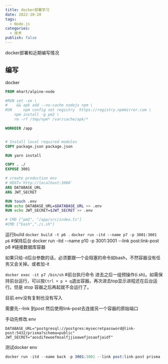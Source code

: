 ```yaml
---
title: docker部署学习
date: 2022-10-20
tags:
  - Node.js
categories:
  - 技术
publish: false
---
```


docker部署和近期编写情况

<!-- more -->
## 编写
docker

```dockerfile
FROM mhart/alpine-node

#RUN set -xe \
#    && apk add --no-cache nodejs npm \
RUN     npm config set registry  https://registry.npmmirror.com \
    npm install -g pm2 \
    rm -rf /tmp/npm* /var/cache/apk/*

WORKDIR /app


# Install local required modules
COPY package.json package.json

RUN yarn install

COPY . ./
EXPOSE 3001

# create production env
# HOST=`http://localhost:3000`
ARG DATABASE_URL
ARG JWT_SECRET

RUN touch .env
RUN echo DATABASE_URL=$DATABASE_URL >> .env
RUN echo JWT_SECRET=$JWT_SECRET >> .env

# CMD ["pm2", "/app/src/index.ts"]
#CMD ["bash","./i.sh"]
```
运行build
`docker build -t p6 .`
`docker run -itd --name p7 -p 3001:3001 p6` #保持后台
docker run -itd --name p10 -p 3001:3001 --link post:link-post p8
#链接数据库容器

如果只给-d后台参数的话，必须要跟一个会阻塞的命令如bash，不然容器没有任务又会关掉。或者加-it

`docker exec -it p7 /bin/sh` #前台执行命令
进去之后一组预操作(i.sh)。如需保持前台运行，可以按`Ctrl + p + q`退出容器。再次进去top显示进程还在后台运行。但是 stop 容器之后再起就不会运行了。

目前.env没有复制也没有写入

需要先--link 到post 然后使用link-post去连接另一个容器的原始端口

手动先修改.env
```
DATABASE_URL="postgresql://postgres:mysecretpassword@link-post:5432/prisma?schema=public"
JWT_SECRET="aosdifewoefmsalfjjioawefjosaofjaidf"

```


测试docker env
```s
docker run -itd --name back -p 3001:3001 --link post:link-post prisma  --env-file=.env

```



